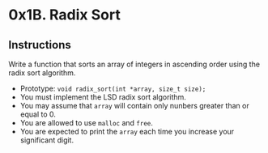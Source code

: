 # 0x1B. Radix Sort

## Instructions
Write a function that sorts an array of integers in ascending order using the radix sort algorithm.
* Prototype: `void radix_sort(int *array, size_t size);`
* You must implement the LSD radix sort algorithm.
* You may assume that `array` will contain only nunbers greater than or equal to 0.
* You are allowed to use `malloc` and `free`.
* You are expected to print the `array` each time you increase your significant digit.
